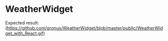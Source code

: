 # WeatherWidget

Expected result:
(https://github.com/gronus/WeatherWidget/blob/master/public/WeatherWidget_with_React.gif)